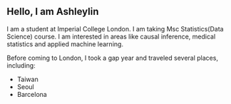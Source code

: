 ## Hello, I am Ashleylin

I am a student at Imperial College London. I am taking Msc Statistics(Data Science) course. I am interested in areas like causal inference, medical statistics and applied machine learning.

Before coming to London, I took a gap year and traveled several places, including:
- Taiwan
- Seoul
- Barcelona
